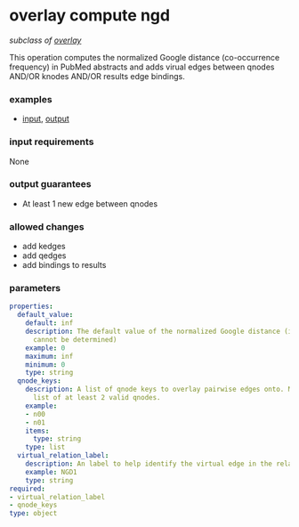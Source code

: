 # overlay compute ngd

_subclass of [overlay](./overlay.md)_

This operation computes the normalized Google distance (co-occurrence frequency) in PubMed abstracts and adds virual edges between qnodes AND/OR knodes AND/OR results edge bindings.

### examples

- [input](../examples/overlay/messages/07_input_ngd.json), [output](../examples/overlay/messages/08_output_ngd.json)

### input requirements

None

### output guarantees

- At least 1 new edge between qnodes

### allowed changes

- add kedges
- add qedges
- add bindings to results

### parameters

```yaml
properties:
  default_value:
    default: inf
    description: The default value of the normalized Google distance (if its value
      cannot be determined)
    example: 0
    maximum: inf
    minimum: 0
    type: string
  qnode_keys:
    description: A list of qnode keys to overlay pairwise edges onto. Must be be a
      list of at least 2 valid qnodes.
    example:
    - n00
    - n01
    items:
      type: string
    type: list
  virtual_relation_label:
    description: An label to help identify the virtual edge in the relation field
    example: NGD1
    type: string
required:
- virtual_relation_label
- qnode_keys
type: object
```

